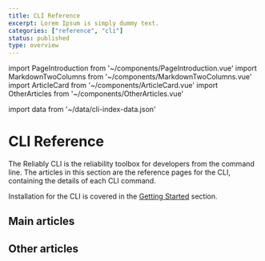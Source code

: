 ```yaml
---
title: CLI Reference
excerpt: Lorem Ipsum is simply dummy text.
categories: ["reference", "cli"]
status: published
type: overview
---
```

import PageIntroduction from '~/components/PageIntroduction.vue'
import MarkdownTwoColumns from '~/components/MarkdownTwoColumns.vue'
import ArticleCard from '~/components/ArticleCard.vue'
import OtherArticles from '~/components/OtherArticles.vue'

import data from '~/data/cli-index-data.json'

# CLI Reference

<PageIntroduction>

The Reliably CLI is the reliability toolbox for developers from the command
line. The articles in this section are the reference pages for the CLI,
containing the details of each CLI command.

Installation for the CLI is covered in the [Getting Started][cli-install]
section.

</PageIntroduction>

[cli-install]: /docs/getting-started/install/

## Main articles

<MarkdownTwoColumns>
  <ArticleCard
    title="reliably auth"
    description="Log in, log out, and verify your authentication with Reliably."
    link="/reference/cli/reliably-auth/"
  />
  <ArticleCard
    title="reliably workflow"
    description="Setup Reliably in your CI/CD workflow."
    link="/reference/cli/reliably-workflow/"
  />
  <ArticleCard
    title="reliably scan"
    description="Scan your Kubernetes manifests or cluster for Reliably Suggestions."
    link="/reference/cli/reliably-scan/"
  />
  <ArticleCard
    title="reliably history"
    description="View your history of executions and suggestions."
    link="/reference/cli/reliably-history/"
  />
</MarkdownTwoColumns>

## Other articles

<OtherArticles :links="data.links" />
